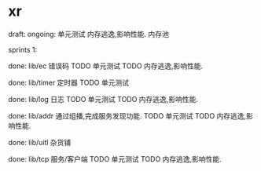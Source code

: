 # xr
draft:
ongoing:
    单元测试
    内存逃逸,影响性能.
    内存池
    
sprints 1:

done:
lib/ec
错误码
    TODO 单元测试
    TODO 内存逃逸,影响性能.

done:
lib/timer
定时器
    TODO 单元测试

done:
lib/log
日志
    TODO 单元测试
    TODO 内存逃逸,影响性能.

done:
lib/addr
通过组播,完成服务发现功能.
    TODO 单元测试
    TODO 内存逃逸,影响性能.
    
done:
lib/uitl
杂货铺

done:
lib/tcp
服务/客户端
    TODO 单元测试
    TODO 内存逃逸,影响性能.
